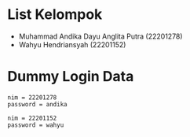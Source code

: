 # List Kelompok

- Muhammad Andika Dayu Anglita Putra (22201278)
- Wahyu Hendriansyah (22201152)

# Dummy Login Data

```text
nim = 22201278
password = andika
```

```text
nim = 22201152
password = wahyu
```

